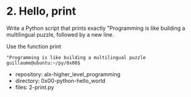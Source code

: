 # 2. Hello, print



Write a Python script that prints exactly "Programming is like building a multilingual puzzle, followed by a new line.

Use the function print

```guillaume@ubuntu:~/py/0x00$ ./2-print.py 
"Programming is like building a multilingual puzzle
guillaume@ubuntu:~/py/0x00$
```


 - repository: alx-higher_level_programming
 - directory: 0x00-python-hello_world
 - files: 2-print.py
